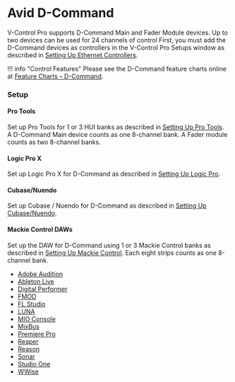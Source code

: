 # Avid D-Command

V-Control Pro supports D-Command Main and Fader Module devices. Up to two devices can be used for 24 channels of control First, you must add the D-Command devices as controllers in the V-Control Pro Setups window as described in [Setting Up Ethernet Controllers](./ethernet-controllers.md).

!!! info "Control Features"
    Please see the D-Command feature charts online at [Feature Charts – D-Command](./feature-charts.md/#d-command).


### Setup

#### Pro Tools
Set up Pro Tools for 1 or 3 HUI banks as described in [Setting Up Pro Tools](./pro-tools.md). A D-Command Main device counts as one 8-channel bank. A Fader module counts as two 8-channel banks.

#### Logic Pro X
Set up Logic Pro X for D-Command as described in [Setting Up Logic Pro](./logic-pro.md).

#### Cubase/Nuendo
Set up Cubase / Nuendo for D-Command as described in [Setting Up Cubase/Nuendo](./cubase-nuendo.md).

#### Mackie Control DAWs

Set up the DAW for D-Command using 1 or 3 Mackie Control banks as described in [Setting Up Mackie Control](./mackie-control.md). Each eight strips counts as one 8-channel bank.

* [Adobe Audition](./adobe-audition.md)
* [Ableton Live](./ableton-live.md)
* [Digital Performer](./digital-performer.md)
* [FMOD](./fmod-studio.md)
* [FL Studio](./fl-studio.md)
* [LUNA](./luna.md)
* [MIO Console](./mio-console.md)
* [MixBus](./mixbus.md)
* [Premiere Pro](./premiere-pro.md)
* [Reaper](./reaper.md)
* [Reason](./reason.md)
* [Sonar](./sonar.md)
* [Studio One](./studio-one.md)
* [WWise](./wwise.md)